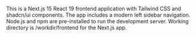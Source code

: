 This is a Next.js 15 React 19 frontend application with Tailwind CSS and shadcn/ui components. The app includes a modern left sidebar navigation. Node.js and npm are pre-installed to run the development server. Working directory is /workdir/frontend for the Next.js app.
